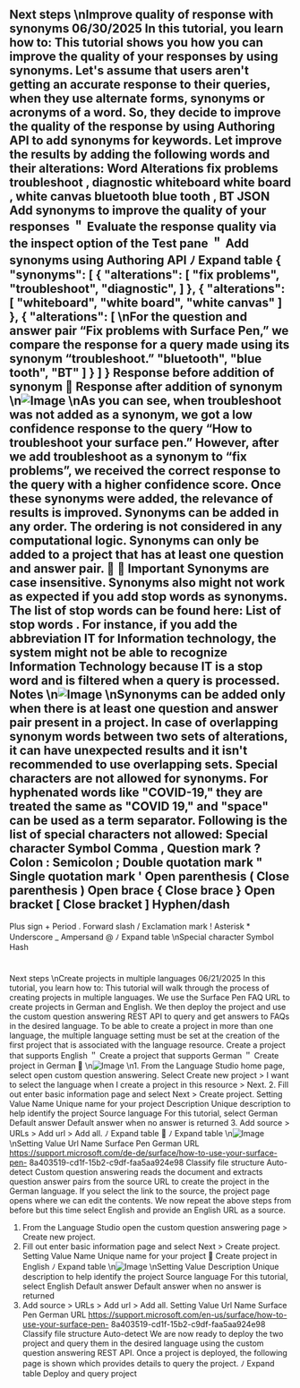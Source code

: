 Next steps
\nImprove quality of response with synonyms
06/30/2025
In this tutorial, you learn how to:
This tutorial shows you how you can improve the quality of your responses by using synonyms.
Let's assume that users aren't getting an accurate response to their queries, when they use
alternate forms, synonyms or acronyms of a word. So, they decide to improve the quality of the
response by using Authoring API to add synonyms for keywords.
Let improve the results by adding the following words and their alterations:
Word
Alterations
fix problems
troubleshoot , diagnostic
whiteboard
white board , white canvas
bluetooth
blue tooth , BT
JSON
Add synonyms to improve the quality of your responses
＂
Evaluate the response quality via the inspect option of the Test pane
＂
Add synonyms using Authoring API
ﾉ
Expand table
{
    "synonyms": [
        {
            "alterations": [
                "fix problems",
                "troubleshoot",
                "diagnostic",
                ]
        },
        {
            "alterations": [
                "whiteboard",
                "white board",
                "white canvas"
            ]
        },
        {
            "alterations": [
\nFor the question and answer pair “Fix problems with Surface Pen,” we compare the response
for a query made using its synonym “troubleshoot.”
                "bluetooth",
                "blue tooth",
                "BT"
            ]
        }
    ]
}
Response before addition of synonym

Response after addition of synonym
\n![Image](images/page1173_image1.png)
\nAs you can see, when troubleshoot  was not added as a synonym, we got a low confidence
response to the query “How to troubleshoot your surface pen.” However, after we add
troubleshoot  as a synonym to “fix problems”, we received the correct response to the query
with a higher confidence score. Once these synonyms were added, the relevance of results is
improved.
Synonyms can be added in any order. The ordering is not considered in any
computational logic.
Synonyms can only be added to a project that has at least one question and answer pair.

） Important
Synonyms are case insensitive. Synonyms also might not work as expected if you add stop
words as synonyms. The list of stop words can be found here: List of stop words
. For
instance, if you add the abbreviation IT for Information technology, the system might not
be able to recognize Information Technology because IT is a stop word and is filtered
when a query is processed.
Notes
\n![Image](images/page1174_image1.png)
\nSynonyms can be added only when there is at least one question and answer pair present
in a project.
In case of overlapping synonym words between two sets of alterations, it can have
unexpected results and it isn't recommended to use overlapping sets.
Special characters are not allowed for synonyms. For hyphenated words like "COVID-19,"
they are treated the same as "COVID 19," and "space" can be used as a term separator.
Following is the list of special characters not allowed:
Special character
Symbol
Comma
,
Question mark
?
Colon
:
Semicolon
;
Double quotation mark
"
Single quotation mark
'
Open parenthesis
(
Close parenthesis
)
Open brace
{
Close brace
}
Open bracket
[
Close bracket
]
Hyphen/dash
-
Plus sign
+
Period
.
Forward slash
/
Exclamation mark
!
Asterisk
*
Underscore
_
Ampersand
@
ﾉ
Expand table
\nSpecial character
Symbol
Hash
#
Next steps
\nCreate projects in multiple languages
06/21/2025
In this tutorial, you learn how to:
This tutorial will walk through the process of creating projects in multiple languages. We use
the Surface Pen FAQ
 URL to create projects in German and English. We then deploy the
project and use the custom question answering REST API to query and get answers to FAQs in
the desired language.
To be able to create a project in more than one language, the multiple language setting must
be set at the creation of the first project that is associated with the language resource.
Create a project that supports English
＂
Create a project that supports German
＂
Create project in German

\n![Image](images/page1177_image1.png)
\n1. From the Language Studio
 home page, select open custom question answering. Select
Create new project > I want to select the language when I create a project in this
resource > Next.
2. Fill out enter basic information page and select Next > Create project.
Setting
Value
Name
Unique name for your project
Description
Unique description to help identify the project
Source language
For this tutorial, select German
Default answer
Default answer when no answer is returned
3. Add source > URLs > Add url > Add all.
ﾉ
Expand table

ﾉ
Expand table
\n![Image](images/page1178_image1.png)
\nSetting
Value
Url Name
Surface Pen German
URL
https://support.microsoft.com/de-de/surface/how-to-use-your-surface-pen-
8a403519-cd1f-15b2-c9df-faa5aa924e98
Classify file
structure
Auto-detect
Custom question answering reads the document and extracts question answer pairs from
the source URL to create the project in the German language. If you select the link to the
source, the project page opens where we can edit the contents.
We now repeat the above steps from before but this time select English and provide an English
URL as a source.
1. From the Language Studio
 open the custom question answering page > Create new
project.
2. Fill out enter basic information page and select Next > Create project.
Setting
Value
Name
Unique name for your project

Create project in English
ﾉ
Expand table
\n![Image](images/page1179_image1.png)
\nSetting
Value
Description
Unique description to help identify the project
Source language
For this tutorial, select English
Default answer
Default answer when no answer is returned
3. Add source > URLs > Add url > Add all.
Setting
Value
Url Name
Surface Pen German
URL
https://support.microsoft.com/en-us/surface/how-to-use-your-surface-pen-
8a403519-cd1f-15b2-c9df-faa5aa924e98
Classify file
structure
Auto-detect
We are now ready to deploy the two project and query them in the desired language using the
custom question answering REST API. Once a project is deployed, the following page is shown
which provides details to query the project.
ﾉ
Expand table
Deploy and query project